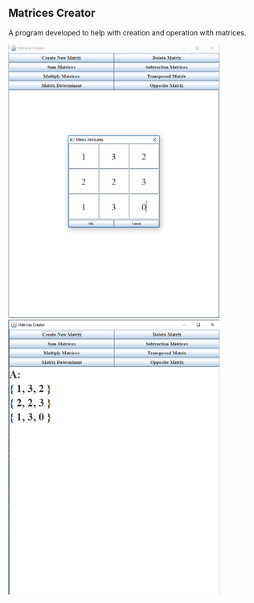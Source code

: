 ## Matrices Creator

A program developed to help with creation and operation with matrices.

<p>
  <img src="https://github.com/fernandofc16/Matrices-Creator/blob/master/img/create_matrix.png" width="420">
  <img src="https://github.com/fernandofc16/Matrices-Creator/blob/master/img/matrix_created.png" width="420">
</p>
